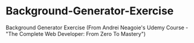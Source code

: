 # Background-Generator-Exercise
Background Generator Exercise (From Andrei Neagoie's Udemy Course - "The Complete Web Developer: From Zero To Mastery")

